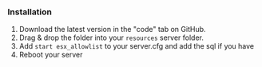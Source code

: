 ### Installation
1) Download the latest version in the "code" tab on GitHub.
2) Drag & drop the folder into your `resources` server folder.
4) Add `start esx_allowlist` to your server.cfg and add the sql if you have
5) Reboot your server